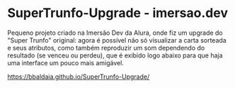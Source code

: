 # SuperTrunfo-Upgrade - imersao.dev

Pequeno projeto criado na Imersão Dev da Alura, onde fiz um upgrade do "Super Trunfo" original: agora é possível não só visualizar a carta sorteada e seus atributos, como também reproduzir um som dependendo do resultado (se venceu ou perdeu), que é exibido logo abaixo para que haja uma interface um pouco mais amigável.

https://bbaldaia.github.io/SuperTrunfo-Upgrade/ 

